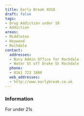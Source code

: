 ```yaml
---
title: Early Break 4U18
draft: false
tags:
- Drug Addiction under 18
- Addiction
areas:
- Middleton
- Heywood
- Rochdale
contact:
  addresses:
  - Bury Admin Office for Rochdale
  - Water St off Drake St Rochdale
  phone:
  - 0161 723 3880
  web_addresses:
  - http://www.earlybreak.co.uk
---
```


### Information
For under 21s

